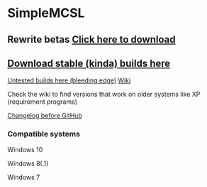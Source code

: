 # SimpleMCSL
## Rewrite betas [Click here to download](../../releases/tag/1.0.0-beta.1.1)
## [Download stable (kinda) builds here](../../releases/latest)
[Untested builds here (bleeding edge)](./source.cmd)
[Wiki](../../wiki)

Check the wiki to find versions that work on older systems like XP (requirement programs)



[Changelog before GitHub](./info/chnglog.txt)
### Compatible systems
Windows 10<br>

Windows 8(.1)<br>

Windows 7<br>
